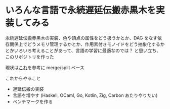 # いろんな言語で永続遅延伝搬赤黒木を実装してみる

永続遅延伝搬赤黒木の実装、色や頂点の属性をどう扱うかとか、DAG をなす依存関係上でどうメモリ管理するかとか、作用素付きモノイドをどう抽象化するかとかいろいろ考えることがあって、言語の学習に最適なのでは？ と思い立ち、このリポジトリを作った

現状は[これ](http://hos.ac/slides/20120323_joi_copypaste.pdf)を参考に merge/split ベース

これからやること

-   遅延伝搬の実装
-   言語を増やす (Haskell, OCaml, Go, Kotlin, Zig, Carbon あたりやりたい)
-   ベンチマークを作る
